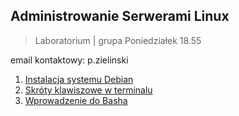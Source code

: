 ## Administrowanie Serwerami Linux
> Laboratorium | grupa Poniedziałek 18.55

email kontaktowy: p.zielinski

1. [Instalacja systemu Debian](1_installation.md)
2. [Skróty klawiszowe w terminalu](2_shortcuts.md)
3. [Wprowadzenie do Basha](3_bash_intro.md)
